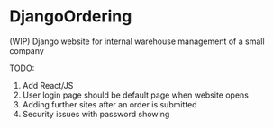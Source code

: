 # DjangoOrdering
(WIP) Django website for internal warehouse management of a small company

TODO: 
1. Add React/JS 
2. User login page should be default page when website opens
3. Adding further sites after an order is submitted
4. Security issues with password showing
